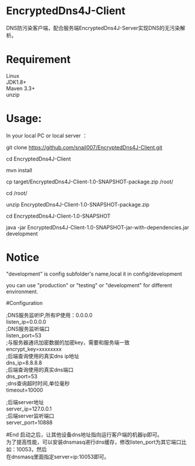 # EncryptedDns4J-Client
 DNS防污染客户端，配合服务端EncryptedDns4J-Server实现DNS的无污染解析。  
  
# Requirement
Linux  
JDK1.8+  
Maven 3.3+  
unzip  

# Usage:
In your local PC or local server ：  

git clone https://github.com/snail007/EncryptedDns4J-Client.git  

cd EncryptedDns4J-Client  

mvn install  

cp target/EncryptedDns4J-Client-1.0-SNAPSHOT-package.zip /root/  

cd /root/  

unzip EncryptedDns4J-Client-1.0-SNAPSHOT-package.zip  

cd EncryptedDns4J-Client-1.0-SNAPSHOT  

java -jar EncryptedDns4J-Client-1.0-SNAPSHOT-jar-with-dependencies.jar development  

# Notice

"development" is config subfolder's name,local it in config/development  

you can use "production" or "testing" or "development" for different environment.  

#Configuration

;DNS服务监听IP,所有IP使用：0.0.0.0  
listen_ip=0.0.0.0  
;DNS服务监听端口  
listen_port=53  
;与服务器通讯加密数据的加密key，需要和服务端一致  
encrypt_key=xxxxxxxx  
;后端查询使用的真实dns ip地址  
dns_ip=8.8.8.8  
;后端查询使用的真实dns端口  
dns_port=53  
;dns查询超时时间,单位毫秒  
timeout=10000  

;后端server地址  
server_ip=127.0.0.1  
;后端server监听端口  
server_port=10888  

#End
启动之后，让其他设备dns地址指向运行客户端的机器ip即可。  
为了提高性能，可以安装dnsmasq进行dns缓存，修改listen_port为其它端口比如：10053，然后  
在dnsmasq里面指定server=ip:10053即可。  

